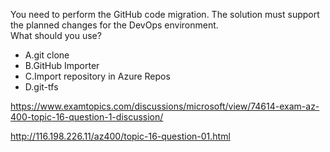 You need to perform the GitHub code migration. The solution must support the planned changes for the DevOps environment.<br/>What should you use?<br/><ul><li class="multi-choice-item"><span class="multi-choice-letter" data-choice-letter="A">A.</span>git clone</li><li class="multi-choice-item"><span class="multi-choice-letter" data-choice-letter="B">B.</span>GitHub Importer</li><li class="multi-choice-item"><span class="multi-choice-letter" data-choice-letter="C">C.</span>Import repository in Azure Repos</li><li class="multi-choice-item correct-hidden"><span class="multi-choice-letter" data-choice-letter="D">D.</span>git-tfs</li></ul><p><a href="https://www.examtopics.com/discussions/microsoft/view/74614-exam-az-400-topic-16-question-1-discussion/">https://www.examtopics.com/discussions/microsoft/view/74614-exam-az-400-topic-16-question-1-discussion/</a></p><p><a href="http://116.198.226.11/az400/topic-16-question-01.html">http://116.198.226.11/az400/topic-16-question-01.html</a></p><script src="https://giscus.app/client.js"                    data-repo="azsamples/az204"                    data-repo-id="R_kgDOMRXzDQ"                    data-category="General"                    data-category-id="DIC_kwDOMRXzDc4Cgi27"                    data-mapping="pathname"                    data-strict="1"                    data-reactions-enabled="0"                    data-emit-metadata="0"                    data-input-position="bottom"                    data-theme="preferred_color_scheme"                    data-lang="en"                    crossorigin="anonymous"                    async>                    </script>